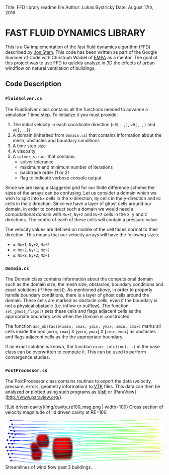 Title: FFD library readme file
Author: Lukas Bystricky
Date: August 17th, 2016

# FAST FLUID DYNAMICS LIBRARY

This is a C# implementation of the fast fluid dynamics algorithm (FFD) described by [Jos Stam](http://www.dgp.toronto.edu/people/stam/reality/Research/pdf/ns.pdf). This code has been written as part of the Google Summer of Code with Christoph Waibel of [EMPA](https://www.empa.ch/web/empa/) as a mentor. The goal of this project was to use FFD to quickly analyze in 3D the effects of urban windflow on natural ventilation of buildings. 

## Code Description

### `FluidSolver.cs`

The FluidSolver class contains all the functions needed to advance a simulation 1 time step. To initialize it you must provide:

1. The initial velocity in each coordinate direction (`u0[, ,]`, `v0[, ,]` and `w0[, ,]`)
2. A domain (inherited from `Domain.cs`) that contains information about the mesh, obstacles and boundary conditions
3. A time step size
4. A viscosity
5. A `solver_struct` that contains:
    * solver tolerance
    * maximum and minimum number of iterations
    * backtrace order (1 or 2)
    * flag to indicate verbose console output

Since we are using a staggered grid for our finite difference scheme the sizes of the arrays can be confusing. Let us consider a domain which we wish to split into `Nx` cells in the x-direction, `Ny` cells in the y-direction and `Nz` cells in the z direction. Since we have a layer of ghost cells around our domain, in order to construct such a domain we would need a computational domain with `Nx+2`, `Ny+2` and `Nz+2` cells in the x, y and z directions. The centre of each of these cells will contain a pressure value.

The velocity values are defined on middle of the cell faces normal to their direction. This means that our velocity arrays will have the following sizes:

* `u`: `Nx+1`, `Ny+2`, `Nz+2`
* `v`: `Nx+2`, `Ny+1`, `Nz+2`
* `w`: `Nx+2`, `Ny+2`, `Nz+1`

### `Domain.cs`

The Domain class contains information about the computaional domain such as the domain size, the mesh size, obstacles, boundary conditions and exact solutions (if they exist). As mentioned above, in order to properly handle boundary conditions, there is a layer of ghost cells around the domain. These cells are marked as obstacle cells, even if the boundary is not a physical obstacle (i.e. inflow or outflow). The function `set_ghost_flags()` sets these cells and flags adjacent cells as the appropriate boundary cells when the Domain is constructed. 

The function `add_obstacle(xmin, xmax, ymin, ymax, zmin, zmax)` marks all cells inside the box [`xmin`, `xmax`] X [`ymin`, `ymax`] X [`zmin`, `zmax`] as obstacles and flags adjacent cells as the the appropriate boundary.

If an exact solution is known, the function `exact_solution(...)` in the base class can be overwritten to compute it. This can be used to perform convergence studies.

### `PostProcessor.cs`

The PostProcessor class contains routines to export the data (velocity, pressure, errors, geometry information) to [VTK](http://www.vtk.org/) files. This data can then be analyzed or plotted using such programs as [VisIt](https://wci.llnl.gov/simulation/computer-codes/visit/) or [ParaView] (http://www.paraview.org/). 

![Lid driven cavity](img/cavity_re100_mag.png | width=100)
Cross section of velocity magnitude of lid driven cavity at RE=100. 

![Streamlines past buildings](img/flow_multiple_buildings.png)
Streamlines of wind flow past 3 buildings.

